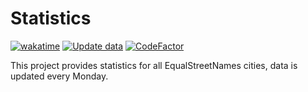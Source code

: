 # Statistics

[![wakatime](https://wakatime.com/badge/github/RobinLinde/equalstreetnames-statistics.svg)](https://wakatime.com/badge/github/RobinLinde/equalstreetnames-statistics)
[![Update data](https://github.com/RobinLinde/statistics/actions/workflows/update-data.yml/badge.svg)](https://github.com/RobinLinde/statistics/actions/workflows/update-data.yml)
[![CodeFactor](https://www.codefactor.io/repository/github/robinlinde/statistics/badge/main)](https://www.codefactor.io/repository/github/robinlinde/statistics/overview/main)

This project provides statistics for all EqualStreetNames cities, data is updated every Monday.
